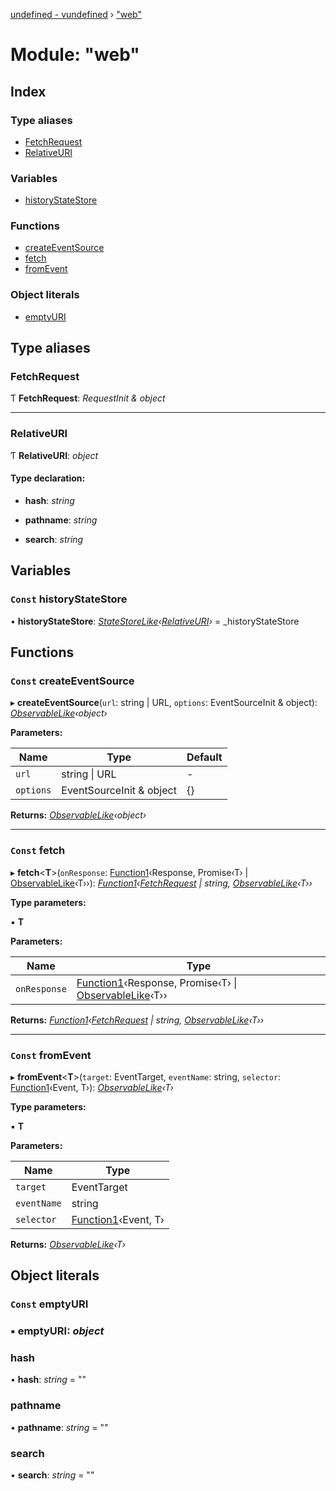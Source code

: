 [undefined - vundefined](../README.md) › ["web"](_web_.md)

# Module: "web"

## Index

### Type aliases

* [FetchRequest](_web_.md#fetchrequest)
* [RelativeURI](_web_.md#relativeuri)

### Variables

* [historyStateStore](_web_.md#const-historystatestore)

### Functions

* [createEventSource](_web_.md#const-createeventsource)
* [fetch](_web_.md#const-fetch)
* [fromEvent](_web_.md#const-fromevent)

### Object literals

* [emptyURI](_web_.md#const-emptyuri)

## Type aliases

###  FetchRequest

Ƭ **FetchRequest**: *RequestInit & object*

___

###  RelativeURI

Ƭ **RelativeURI**: *object*

#### Type declaration:

* **hash**: *string*

* **pathname**: *string*

* **search**: *string*

## Variables

### `Const` historyStateStore

• **historyStateStore**: *[StateStoreLike](../interfaces/_statestore_.statestorelike.md)‹[RelativeURI](_web_.md#relativeuri)›* = _historyStateStore

## Functions

### `Const` createEventSource

▸ **createEventSource**(`url`: string | URL, `options`: EventSourceInit & object): *[ObservableLike](../interfaces/_observable_.observablelike.md)‹object›*

**Parameters:**

Name | Type | Default |
------ | ------ | ------ |
`url` | string &#124; URL | - |
`options` | EventSourceInit & object | {} |

**Returns:** *[ObservableLike](../interfaces/_observable_.observablelike.md)‹object›*

___

### `Const` fetch

▸ **fetch**<**T**>(`onResponse`: [Function1](_functions_.md#function1)‹Response, Promise‹T› | [ObservableLike](../interfaces/_observable_.observablelike.md)‹T››): *[Function1](_functions_.md#function1)‹[FetchRequest](_web_.md#fetchrequest) | string, [ObservableLike](../interfaces/_observable_.observablelike.md)‹T››*

**Type parameters:**

▪ **T**

**Parameters:**

Name | Type |
------ | ------ |
`onResponse` | [Function1](_functions_.md#function1)‹Response, Promise‹T› &#124; [ObservableLike](../interfaces/_observable_.observablelike.md)‹T›› |

**Returns:** *[Function1](_functions_.md#function1)‹[FetchRequest](_web_.md#fetchrequest) | string, [ObservableLike](../interfaces/_observable_.observablelike.md)‹T››*

___

### `Const` fromEvent

▸ **fromEvent**<**T**>(`target`: EventTarget, `eventName`: string, `selector`: [Function1](_functions_.md#function1)‹Event, T›): *[ObservableLike](../interfaces/_observable_.observablelike.md)‹T›*

**Type parameters:**

▪ **T**

**Parameters:**

Name | Type |
------ | ------ |
`target` | EventTarget |
`eventName` | string |
`selector` | [Function1](_functions_.md#function1)‹Event, T› |

**Returns:** *[ObservableLike](../interfaces/_observable_.observablelike.md)‹T›*

## Object literals

### `Const` emptyURI

### ▪ **emptyURI**: *object*

###  hash

• **hash**: *string* = ""

###  pathname

• **pathname**: *string* = ""

###  search

• **search**: *string* = ""
